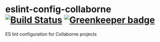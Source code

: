 # eslint-config-collaborne [![Build Status](https://travis-ci.org/Collaborne/eslint-config-collaborne.svg?branch=master)](https://travis-ci.org/Collaborne/eslint-config-collaborne) [![Greenkeeper badge](https://badges.greenkeeper.io/Collaborne/eslint-config-collaborne.svg)](https://greenkeeper.io/)

ES lint configuration for Collaborne projects
